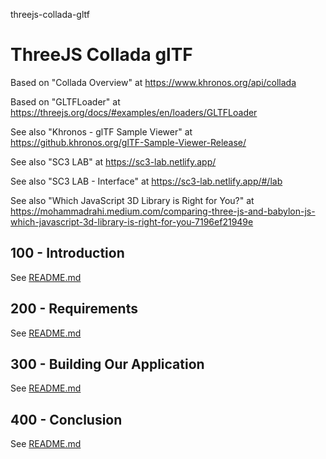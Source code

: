 threejs-collada-gltf
# ThreeJS Collada glTF

Based on "Collada Overview" at https://www.khronos.org/api/collada

Based on "GLTFLoader" at https://threejs.org/docs/#examples/en/loaders/GLTFLoader

See also "Khronos - glTF Sample Viewer" at https://github.khronos.org/glTF-Sample-Viewer-Release/

See also "SC3 LAB" at https://sc3-lab.netlify.app/

See also "SC3 LAB - Interface" at https://sc3-lab.netlify.app/#/lab

See also "Which JavaScript 3D Library is Right for You?" at https://mohammadrahi.medium.com/comparing-three-js-and-babylon-js-which-javascript-3d-library-is-right-for-you-7196ef21949e

## 100 - Introduction

See [README.md](./100/README.md)

## 200 - Requirements

See [README.md](./200/README.md)

## 300 - Building Our Application

See [README.md](./300/README.md)

## 400 - Conclusion

See [README.md](./400/README.md)
